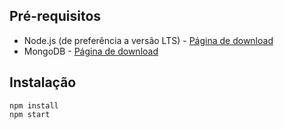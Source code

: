 ## Pré-requisitos

- Node.js (de preferência a versão LTS) - [Página de download](https://nodejs.org/en/download/)
- MongoDB - [Página de download](https://www.mongodb.com/download-center/community)

## Instalação

```
npm install
npm start
```